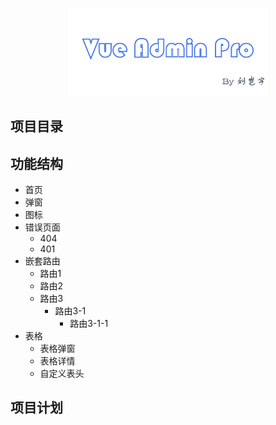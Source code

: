 <p align="center">
  <img width="320" src="./images/logo.png">
</p>

## 项目目录

## 功能结构

* 首页
* 弹窗
* 图标
* 错误页面
  * 404
  * 401
* 嵌套路由
  * 路由1
  * 路由2
  * 路由3
    * 路由3-1
      * 路由3-1-1
* 表格
  * 表格弹窗
  * 表格详情
  * 自定义表头


## 项目计划
